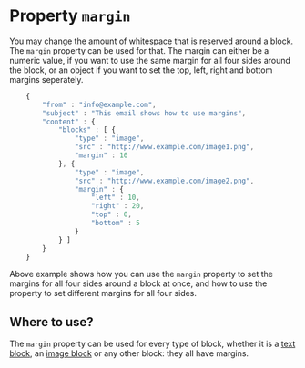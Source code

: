 # Property `margin`

You may change the amount of whitespace that is reserved around a block.
The `margin` property can be used for that. The margin can either be
a numeric value, if you want to use the same margin for all four sides
around the block, or an object if you want to set the top, left, right
and bottom margins seperately.


````javascript
    {
        "from" : "info@example.com",
        "subject" : "This email shows how to use margins",
        "content" : {
            "blocks" : [ {
                "type" : "image",
                "src" : "http://www.example.com/image1.png",
                "margin" : 10
            }, {
                "type" : "image",
                "src" : "http://www.example.com/image2.png",
                "margin" : {
                    "left" : 10,
                    "right" : 20,
                    "top" : 0,
                    "bottom" : 5
                }
            } ]
        }
    }
````


Above example shows how you can use the `margin` property to set the margins
for all four sides around a block at once, and how to use the property
to set different margins for all four sides.


## Where to use?

The `margin` property can be used for every type of block, whether it is
a [text block](/support/json/block-text), an [image block](/support/json/block-image) or any other block: they all have margins.

